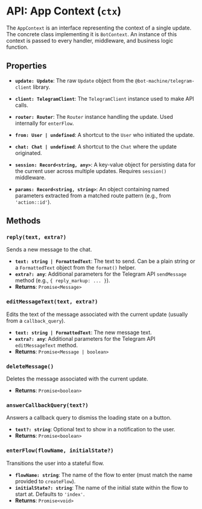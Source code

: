 # API: App Context (`ctx`)

The `AppContext` is an interface representing the context of a single update. The concrete class implementing it is `BotContext`. An instance of this context is passed to every handler, middleware, and business logic function.

## Properties

-   **`update: Update`**: The raw `Update` object from the `@bot-machine/telegram-client` library.

-   **`client: TelegramClient`**: The `TelegramClient` instance used to make API calls.

-   **`router: Router`**: The `Router` instance handling the update. Used internally for `enterFlow`.

-   **`from: User | undefined`**: A shortcut to the `User` who initiated the update.

-   **`chat: Chat | undefined`**: A shortcut to the `Chat` where the update originated.

-   **`session: Record<string, any>`**: A key-value object for persisting data for the current user across multiple updates. Requires `session()` middleware.

-   **`params: Record<string, string>`**: An object containing named parameters extracted from a matched route pattern (e.g., from `'action::id'`).

## Methods

### `reply(text, extra?)`

Sends a new message to the chat.

-   **`text: string | FormattedText`**: The text to send. Can be a plain string or a `FormattedText` object from the `format()` helper.
-   **`extra?: any`**: Additional parameters for the Telegram API `sendMessage` method (e.g., `{ reply_markup: ... }`).
-   **Returns**: `Promise<Message>`

### `editMessageText(text, extra?)`

Edits the text of the message associated with the current update (usually from a `callback_query`).

-   **`text: string | FormattedText`**: The new message text.
-   **`extra?: any`**: Additional parameters for the Telegram API `editMessageText` method.
-   **Returns**: `Promise<Message | boolean>`

### `deleteMessage()`

Deletes the message associated with the current update.

-   **Returns**: `Promise<boolean>`

### `answerCallbackQuery(text?)`

Answers a callback query to dismiss the loading state on a button.

-   **`text?: string`**: Optional text to show in a notification to the user.
-   **Returns**: `Promise<boolean>`

### `enterFlow(flowName, initialState?)`

Transitions the user into a stateful flow.

-   **`flowName: string`**: The name of the flow to enter (must match the name provided to `createFlow`).
-   **`initialState?: string`**: The name of the initial state within the flow to start at. Defaults to `'index'`.
-   **Returns**: `Promise<void>`
